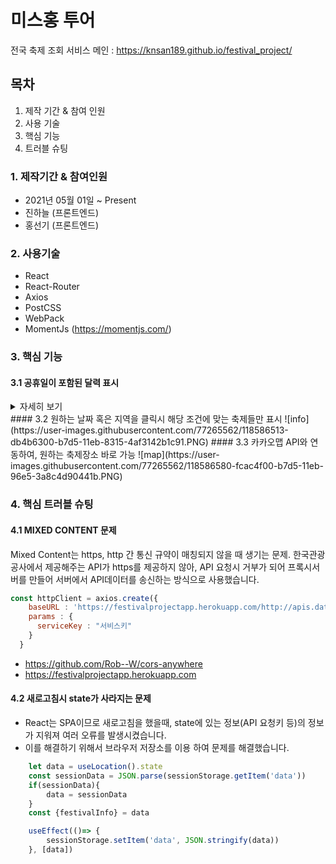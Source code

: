 # 미스홍 투어

전국 축제 조회 서비스
메인 : https://knsan189.github.io/festival_project/

## 목차

1. 제작 기간 & 참여 인원
2. 사용 기술
3. 핵심 기능
4. 트러블 슈팅

### 1. 제작기간 & 참여인원

- 2021년 05월 01일 ~ Present
- 진하늘 (프론트엔드)
- 홍선기 (프론트엔드)

### 2. 사용기술

- React
- React-Router
- Axios
- PostCSS
- WebPack 
- MomentJs (https://momentjs.com/)

### 3. 핵심 기능
#### 3.1 공휴일이 포함된 달력 표시
<details>
    <summary>자세히 보기</summary>
    <div markdown="1">
        ![calender](https://user-images.githubusercontent.com/77265562/118586417-ab03c480-b7d5-11eb-8b80-4ad4b6dd23a2.jpg)
    </div>
</details>
#### 3.2 원하는 날짜 혹은 지역을 클릭시 해당 조건에 맞는 축제들만 표시
![info](https://user-images.githubusercontent.com/77265562/118586513-db4b6300-b7d5-11eb-8315-4af3142b1c91.PNG)
#### 3.3 카카오맵 API와 연동하여, 원하는 축제장소 바로 가능
![map](https://user-images.githubusercontent.com/77265562/118586580-fcac4f00-b7d5-11eb-96e5-3a8c4d90441b.PNG)

### 4. 핵심 트러블 슈팅

#### 4.1 MIXED CONTENT 문제
Mixed Content는 https, http 간 통신 규약이 매칭되지 않을 때 생기는 문제.
한국관광공사에서 제공해주는 API가 https를 제공하지 않아, API 요청시 거부가 되어
프록시서버를 만들어 서버에서 API데이터를 송신하는 방식으로 사용했습니다.

```javascript
const httpClient = axios.create({
    baseURL : 'https://festivalprojectapp.herokuapp.com/http://apis.data.go.kr/B090041/openapi/service/SpcdeInfoService/getRestDeInfo',
    params : { 
      serviceKey : "서비스키"
    }
  }
```

- https://github.com/Rob--W/cors-anywhere
- https://festivalprojectapp.herokuapp.com

#### 4.2 새로고침시 state가 사라지는 문제
- React는 SPA이므로 새로고침을 했을때, state에 있는 정보(API 요청키 등)의 정보가 지워져 여러 오류를 발생시켰습니다.
- 이를 해결하기 위해서 브라우저 저장소를 이용 하여 문제를 해결했습니다.


```javascript
    let data = useLocation().state
    const sessionData = JSON.parse(sessionStorage.getItem('data'))
    if(sessionData){
        data = sessionData
    }    
    const {festivalInfo} = data

    useEffect(()=> {
        sessionStorage.setItem('data', JSON.stringify(data))
    }, [data])
````
